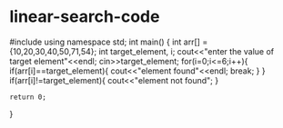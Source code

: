 # linear-search-code
#include <iostream>
using namespace std;
int main() {
  int arr[] = {10,20,30,40,50,71,54};
  int target_element, i;
  cout<<"enter the value of target element"<<endl;
  cin>>target_element;
  for(i=0;i<=6;i++){
      if(arr[i]==target_element){
          cout<<"element found"<<endl;
          break;
      }
  }
  if(arr[i]!=target_element){
      cout<<"element not found";
  }

    return 0;
}
